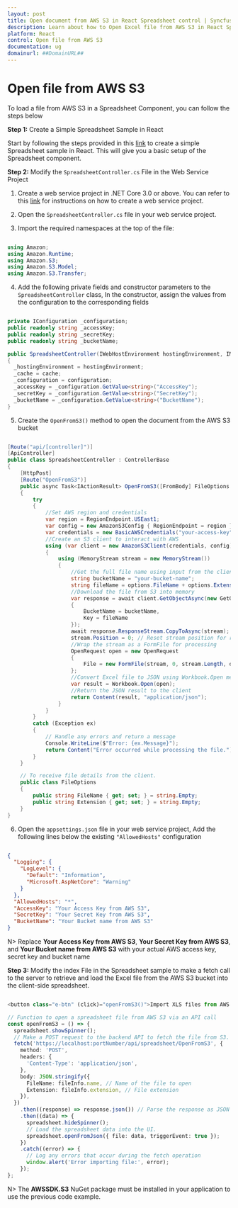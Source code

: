 ```yaml
---
layout: post
title: Open document from AWS S3 in React Spreadsheet control | Syncfusion
description: Learn about how to Open Excel file from AWS S3 in React Spreadsheet control of Syncfusion Essential JS 2 and more details.
platform: React
control: Open file from AWS S3
documentation: ug
domainurl: ##DomainURL##
---
```


# Open file from AWS S3

To load a file from AWS S3 in a Spreadsheet Component, you can follow the steps below

**Step 1:** Create a Simple Spreadsheet Sample in React

Start by following the steps provided in this [link](../../React//getting-started.md) to create a simple Spreadsheet sample in React. This will give you a basic setup of the Spreadsheet component.

**Step 2:** Modify the `SpreadsheetController.cs` File in the Web Service Project

1. Create a web service project in .NET Core 3.0 or above. You can refer to this [link](../../../Spreadsheet/React/open-save.md) for instructions on how to create a web service project.

2. Open the `SpreadsheetController.cs` file in your web service project.

3. Import the required namespaces at the top of the file:

```csharp

using Amazon;
using Amazon.Runtime;
using Amazon.S3;
using Amazon.S3.Model;
using Amazon.S3.Transfer;

```

4. Add the following private fields and constructor parameters to the `SpreadsheetController` class, In the constructor, assign the values from the configuration to the corresponding fields

```csharp

private IConfiguration _configuration;
public readonly string _accessKey;
public readonly string _secretKey;
public readonly string _bucketName;

public SpreadsheetController(IWebHostEnvironment hostingEnvironment, IMemoryCache cache, IConfiguration configuration)
{
  _hostingEnvironment = hostingEnvironment;
  _cache = cache;
  _configuration = configuration;
  _accessKey = _configuration.GetValue<string>("AccessKey");
  _secretKey = _configuration.GetValue<string>("SecretKey");
  _bucketName = _configuration.GetValue<string>("BucketName");
}

```

5. Create the `OpenFromS3()` method to open the document from the AWS S3 bucket

```csharp

[Route("api/[controller]")]
[ApiController]
public class SpreadsheetController : ControllerBase
{
    [HttpPost]
    [Route("OpenFromS3")]
    public async Task<IActionResult> OpenFromS3([FromBody] FileOptions options)
    {
        try
        {
            //Set AWS region and credentials
            var region = RegionEndpoint.USEast1;
            var config = new AmazonS3Config { RegionEndpoint = region };
            var credentials = new BasicAWSCredentials("your-access-key", "your-secretkey");
            //Create an S3 client to interact with AWS
            using (var client = new AmazonS3Client(credentials, config))
            {
                using (MemoryStream stream = new MemoryStream())
                {
                    //Get the full file name using input from the client
                    string bucketName = "your-bucket-name";
                    string fileName = options.FileName + options.Extension;
                    //Download the file from S3 into memory
                    var response = await client.GetObjectAsync(new GetObjectRequest
                    {
                        BucketName = bucketName,
                        Key = fileName
                    });
                    await response.ResponseStream.CopyToAsync(stream);
                    stream.Position = 0; // Reset stream position for reading
                    //Wrap the stream as a FormFile for processing
                    OpenRequest open = new OpenRequest
                    {
                        File = new FormFile(stream, 0, stream.Length, options.FileName, fileName)
                    };
                    //Convert Excel file to JSON using Workbook.Open method.
                    var result = Workbook.Open(open);
                    //Return the JSON result to the client
                    return Content(result, "application/json");
                }
            }
        }
        catch (Exception ex)
        {
            // Handle any errors and return a message
            Console.WriteLine($"Error: {ex.Message}");
            return Content("Error occurred while processing the file.");
        }
    }

    // To receive file details from the client.
    public class FileOptions
    {
        public string FileName { get; set; } = string.Empty;
        public string Extension { get; set; } = string.Empty;
    }
}

```

6. Open the `appsettings.json` file in your web service project, Add the following lines below the existing `"AllowedHosts"` configuration

```json

{
  "Logging": {
    "LogLevel": {
      "Default": "Information",
      "Microsoft.AspNetCore": "Warning"
    }
  },
  "AllowedHosts": "*",
  "AccessKey": "Your Access Key from AWS S3",
  "SecretKey": "Your Secret Key from AWS S3",
  "BucketName": "Your Bucket name from AWS S3"
}

```

N> Replace **Your Access Key from AWS S3**, **Your Secret Key from AWS S3**, and **Your Bucket name from AWS S3** with your actual AWS access key, secret key and bucket name

**Step 3:**  Modify the index File in the Spreadsheet sample to make a fetch call to the server to retrieve and load the Excel file from the AWS S3 bucket into the client-side spreadsheet.

```typescript

<button class="e-btn" (click)="openFromS3()">Import XLS files from AWS S3 bucket</button>

// Function to open a spreadsheet file from AWS S3 via an API call
const openFromS3 = () => {
  spreadsheet.showSpinner();
  // Make a POST request to the backend API to fetch the file from S3. Replace the URL with your local or hosted endpoint URL.
  fetch('https://localhost:portNumber/api/spreadsheet/OpenFromS3', {
    method: 'POST',
    headers: {
      'Content-Type': 'application/json',
    },
    body: JSON.stringify({
      FileName: fileInfo.name, // Name of the file to open
      Extension: fileInfo.extension, // File extension
    }),
  })
    .then((response) => response.json()) // Parse the response as JSON
    .then((data) => {
      spreadsheet.hideSpinner();
      // Load the spreadsheet data into the UI.
      spreadsheet.openFromJson({ file: data, triggerEvent: true });
    })
    .catch((error) => {
      // Log any errors that occur during the fetch operation
      window.alert('Error importing file:', error);
    });
};

```

N> The **AWSSDK.S3** NuGet package must be installed in your application to use the previous code example.
